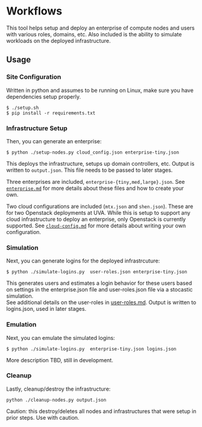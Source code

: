 # Workflows 

This tool helps setup and deploy an enterprise of compute nodes and users with various roles, domains, etc.
Also included is the ability to simulate workloads on the deployed infrastructure.

## Usage


### Site Configuration

Written in python and assumes to be running on Linux, make sure you have dependencies setup properly.

```
$ ./setup.sh
$ pip install -r requirements.txt
```


### Infrastructure Setup

Then, you can generate an enterprise:

```
$ python ./setup-nodes.py cloud_config.json enterprise-tiny.json
```

This deploys the infrastructure, setups up domain controllers, etc.  Output is written to `output.json`.  This file needs to be passed to later stages.

Three enterprises are included, `enterprise-{tiny,med,large}.json`.  See [`enterprise.md`](./enterprise/enterprise.md) for more details about these
files and how to create your own.

Two cloud configurations are included (`mtx.json` and `shen.json`).  These are for
two Openstack deployments at UVA.  While this is setup to support any cloud infrastructure to deploy an enterprise,
only Openstack is currently supported.  See [`cloud-config.md`](./cloud-config/cloud-config.md) for more details about writing
your own configuration.

### Simulation

Next, you can generate logins for the deployed infrastrcuture:

```
$ python ./simulate-logins.py  user-roles.json enterprise-tiny.json
```

This generates users and estimates a login behavior for these users based on settings in the enterprise.json file
and user-roles.json file via a stocastic simulation.  
See additional details on the user-roles in [user-roles.md](./user-roles/user-roles.md).
Output is written to logins.json, used in later stages.


### Emulation

Next, you can emulate the simulated logins:

```
$ python ./simulate-logins.py  enterprise-tiny.json logins.json
```
More description TBD, still in development.


### Cleanup

Lastly, cleanup/destroy the infrastructure:

```
python ./cleanup-nodes.py output.json
```

Caution:  this destroy/deletes all nodes and infrastructures that were setup in prior steps.  Use with caution.


